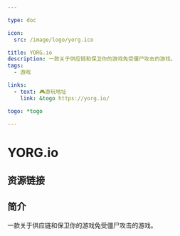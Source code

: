```yaml
---

type: doc

icon:
  src: /image/logo/yorg.ico

title: YORG.io
description: 一款关于供应链和保卫你的游戏免受僵尸攻击的游戏。
tags:
  - 游戏

links:
  - text: 🎮游玩地址
    link: &togo https://yorg.io/

togo: *togo

---
```


<ShowLogo />

# YORG.io

<ShowTags />

<ShowBreadcrumb />

## 资源链接

<ShowLinks />

## 简介

一款关于供应链和保卫你的游戏免受僵尸攻击的游戏。
